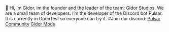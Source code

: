 👋 Hi, Im Gidor, im the founder and the leader of the team: Gidor Studios.
We are a small team of developers.
I’m the developer of the Discord bot Pulsar. It is currently in OpenTest so everyone can try it. 
#Join our discord:
[Pulsar](https://discord.gg/fDSCNrRESj)
[Community](https://discord.gg/Fjm8wfd)
[Gidor Mods](https://discord.gg/v8jswTx9MK)


<!---
GidorStudios/GidorStudios is a ✨ special ✨ repository because its `README.md` (this file) appears on your GitHub profile.
You can click the Preview link to take a look at your changes.
--->
